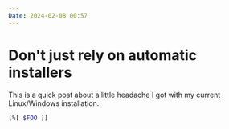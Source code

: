 ```yaml
---
Date: 2024-02-08 00:57
---
```


# Don't just rely on automatic installers

This is a quick post about a little headache I got with my current Linux/Windows installation.

```bash
[%[ $FOO ]]
```

